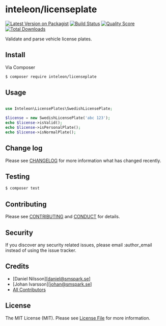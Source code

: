 # inteleon/licenseplate

[![Latest Version on Packagist][ico-version]][link-packagist]
[![Build Status][ico-travis]][link-travis]
[![Quality Score][ico-code-quality]][link-code-quality]
[![Total Downloads][ico-downloads]][link-downloads]

Validate and parse vehicle license plates.

## Install

Via Composer

``` bash
$ composer require inteleon/licenseplate
```

## Usage

``` php

use Inteleon\LicensePlates\SwedishLicensePlate;

$license = new SwedishLicensePlate('abc 123');
echo $license->isValid();
echo $license->isPersonalPlate();
echo $license->isNormalPlate();


```

## Change log

Please see [CHANGELOG](CHANGELOG.md) for more information what has changed recently.

## Testing

``` bash
$ composer test
```

## Contributing

Please see [CONTRIBUTING](CONTRIBUTING.md) and [CONDUCT](CONDUCT.md) for details.

## Security

If you discover any security related issues, please email :author_email instead of using the issue tracker.

## Credits

- [Daniel Nilsson][daniel@smspark.se]
- [Johan Ivarsson][johan@smspark.se]
- [All Contributors][link-contributors]

## License

The MIT License (MIT). Please see [License File](LICENSE.md) for more information.

[ico-version]: https://img.shields.io/packagist/v/:vendor/inteleon/licenseplate.svg?style=flat-square
[ico-license]: https://img.shields.io/badge/license-MIT-brightgreen.svg?style=flat-square
[ico-travis]: https://img.shields.io/travis/:vendor/inteleon/licenseplate/master.svg?style=flat-square
[ico-scrutinizer]: https://img.shields.io/scrutinizer/coverage/g/:vendor/inteleon/licenseplate.svg?style=flat-square
[ico-code-quality]: https://img.shields.io/scrutinizer/g/:vendor/inteleon/licenseplate.svg?style=flat-square
[ico-downloads]: https://img.shields.io/packagist/dt/:vendor/inteleon/licenseplate.svg?style=flat-square

[link-packagist]: https://packagist.org/packages/:vendor/inteleon/licenseplate
[link-travis]: https://travis-ci.org/:vendor/inteleon/licenseplate
[link-scrutinizer]: https://scrutinizer-ci.com/g/:vendor/inteleon/licenseplate/code-structure
[link-code-quality]: https://scrutinizer-ci.com/g/:vendor/inteleon/licenseplate
[link-downloads]: https://packagist.org/packages/:vendor/inteleon/licenseplate
[link-author]: https://github.com/:author_username
[link-contributors]: ../../contributors

